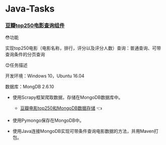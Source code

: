 # Java-Tasks
### [豆瓣top250电影查询组件](https://github.com/Mathilda11/Java-Tasks/tree/master/doubanmovies)  

😳功能  

实现top250电影（电影名称，排行，评分以及评分人数）查询：普通查询、可带查询条件的分页查询


😊任务描述  

开发环境：Windows 10，Ubuntu 16.04   

数据库：MongDB 2.6.10 

- 使用Scrapy框架爬取数据，存储在MongoDB数据库中。  
   - [豆瓣电影top250和MongoDB数据存储](https://github.com/Mathilda11/Scrapy_Project/tree/master/Project_7) 👈   
   
- 使用Pymongo保存在MongoDB中。 
- 使用Java连接MongoDB实现可带条件查询电影数据的方法，并用Maven打包。
